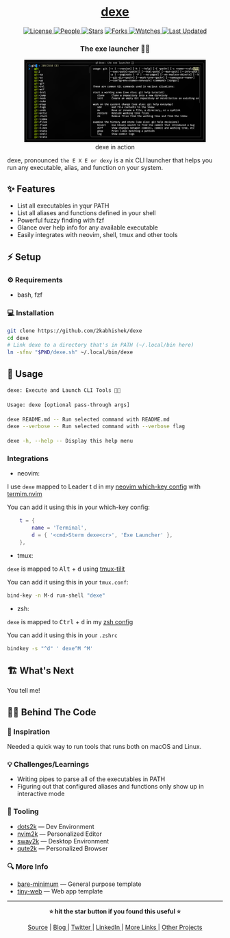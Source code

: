 <div align = "center">

<h1><a href="https://github.com/2kabhishek/dexe">dexe</a></h1>

<a href="https://github.com/2KAbhishek/dexe/blob/main/LICENSE">
<img alt="License" src="https://img.shields.io/github/license/2kabhishek/dexe?style=flat&color=eee&label="> </a>

<a href="https://github.com/2KAbhishek/dexe/graphs/contributors">
<img alt="People" src="https://img.shields.io/github/contributors/2kabhishek/dexe?style=flat&color=ffaaf2&label=People"> </a>

<a href="https://github.com/2KAbhishek/dexe/stargazers">
<img alt="Stars" src="https://img.shields.io/github/stars/2kabhishek/dexe?style=flat&color=98c379&label=Stars"></a>

<a href="https://github.com/2KAbhishek/dexe/network/members">
<img alt="Forks" src="https://img.shields.io/github/forks/2kabhishek/dexe?style=flat&color=66a8e0&label=Forks"> </a>

<a href="https://github.com/2KAbhishek/dexe/watchers">
<img alt="Watches" src="https://img.shields.io/github/watchers/2kabhishek/dexe?style=flat&color=f5d08b&label=Watches"> </a>

<a href="https://github.com/2KAbhishek/dexe/pulse">
<img alt="Last Updated" src="https://img.shields.io/github/last-commit/2kabhishek/dexe?style=flat&color=e06c75&label="> </a>

<h3>The exe launcher 🐚🚀</h3>

<figure>
  <img src="images/screenshot.png" alt="dexe in action">
  <br/>
  <figcaption>dexe in action</figcaption>
</figure>

</div>

dexe, pronounced `the E X E or dexy` is a nix CLI launcher that helps you run any executable, alias, and function on your system.

## ✨ Features

- List all executables in yqur PATH
- List all aliases and functions defined in your shell
- Powerful fuzzy finding with fzf
- Glance over help info for any available executable
- Easily integrates with neovim, shell, tmux and other tools

## ⚡ Setup

### ⚙️ Requirements

- bash, fzf

### 💻 Installation

```bash
git clone https://github.com/2kabhishek/dexe
cd dexe
# Link dexe to a directory that's in PATH (~/.local/bin here)
ln -sfnv "$PWD/dexe.sh" ~/.local/bin/dexe
```

## 🚀 Usage

```bash
dexe: Execute and Launch CLI Tools 🚀✨

Usage: dexe [optional pass-through args]

dexe README.md -- Run selected command with README.md
dexe --verbose -- Run selected command with --verbose flag

dexe -h, --help -- Display this help menu
```

### Integrations

- neovim:

I use `dexe` mapped to <key>Leader</key> <key>t d</key> in my [neovim which-key config](https://github.com/2kabhishek/nvim2k/blob/main/lua/plugins/tools/which-key.lua) with [termim.nvim](https://github.com/2kabhishek/termim.nvim)

You can add it using this in your which-key config:

```lua
    t = {
        name = 'Terminal',
        d = { '<cmd>Sterm dexe<cr>', 'Exe Launcher' },
    },
```

- tmux:

`dexe` is mapped to <kbd>Alt</kbd> + <kbd>d</kbd> using [tmux-tilit](https://github.com/2kabhishek/tmux-tilit)

You can add it using this in your `tmux.conf`:

```bash
bind-key -n M-d run-shell "dexe"
```

- zsh:

`dexe` is mapped to <kbd>Ctrl</kbd> + <kbd>d</kbd> in my [zsh config](https://github.com/2KAbhishek/dots2k/blob/main/config/zsh/keys.zsh)

You can add it using this in your `.zshrc`

```bash
bindkey -s "^d" ' dexe^M ^M'
```

## 🏗️ What's Next

You tell me!

## 🧑‍💻 Behind The Code

### 🌈 Inspiration

Needed a quick way to run tools that runs both on macOS and Linux.

### 💡 Challenges/Learnings

- Writing pipes to parse all of the executables in PATH
- Figuring out that configured aliases and functions only show up in interactive mode

### 🧰 Tooling

- [dots2k](https://github.com/2kabhishek/dots2k) — Dev Environment
- [nvim2k](https://github.com/2kabhishek/nvim2k) — Personalized Editor
- [sway2k](https://github.com/2kabhishek/sway2k) — Desktop Environment
- [qute2k](https://github.com/2kabhishek/qute2k) — Personalized Browser

### 🔍 More Info

- [bare-minimum](https://github.com/2kabhishek/bare-minimum) — General purpose template
- [tiny-web](https://github.com/2kabhishek/tiny-web) — Web app template

<hr>

<div align="center">

<strong>⭐ hit the star button if you found this useful ⭐</strong><br>

<a href="https://github.com/2KAbhishek/dexe">Source</a>
| <a href="https://2kabhishek.github.io/blog" target="_blank">Blog </a>
| <a href="https://twitter.com/2kabhishek" target="_blank">Twitter </a>
| <a href="https://linkedin.com/in/2kabhishek" target="_blank">LinkedIn </a>
| <a href="https://2kabhishek.github.io/links" target="_blank">More Links </a>
| <a href="https://2kabhishek.github.io/projects" target="_blank">Other Projects </a>

</div>
